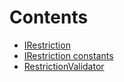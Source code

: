 

# Contents
- [IRestriction](IRestriction.sol/interface.IRestriction.md)
- [IRestriction constants](IRestriction.sol/constants.IRestriction.md)
- [RestrictionValidator](RestrictionValidator.sol/library.RestrictionValidator.md)
